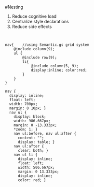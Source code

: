 #Nesting

1. Reduce cognitive load
2. Centralize style declarations
3. Reduce side effects  

<br/>

	nav{	//using Semantic.gs grid system
		@include column(9);
	    ul {
			@include row(9);
			li{
				@include column(5, 9);
				display:inline; color:red;
		    }
		}
	}
	
	nav {
	  display: inline;
	  float: left;
	  width: 700px;
	  margin: 0 10px; }
	  nav ul {
	    display: block;
	    width: 986.667px;
	    margin: 0 -13.333px;
	    *zoom: 1; }
	    nav ul:before, nav ul:after {
	      content: "";
	      display: table; }
	    nav ul:after {
	      clear: both; }
	    nav ul li {
	      display: inline;
	      float: left;
	      width: 506.667px;
	      margin: 0 13.333px;
	      display: inline;
	      color: red; }